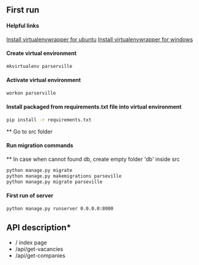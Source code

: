 ## First run

#### Helpful links
[Install virtualenvwrapper for ubuntu](http://roundhere.net/journal/virtualenv-ubuntu-12-10/)
[Install virtualenvwrapper for windows](https://pypi.python.org/pypi/virtualenvwrapper-win/)


#### Create virtual environment
```cmd
mkvirtualenv parserville
```

#### Activate virtual environment
```cmd
workon parserville
```

#### Install packaged from requirements.txt file into virtual environment
```cmd
pip install -r requirements.txt
```

** Go to src folder

#### Run migration commands
** In case when cannot found db, create empty folder 'db' inside src
```cmd
python manage.py migrate
python manage.py makemigrations parseville
python manage.py migrate parseville
```

#### First run of server
```cmd
python manage.py runserver 0.0.0.0:8000
```

## API description*
* / index page
* /api/get-vacancies 
* /api/get-companies
